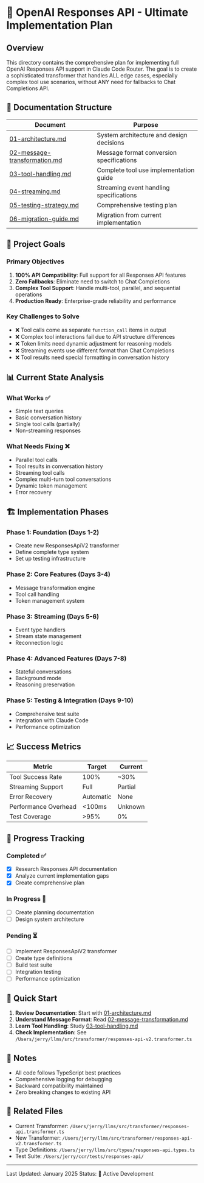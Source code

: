# 🚀 OpenAI Responses API - Ultimate Implementation Plan

## Overview
This directory contains the comprehensive plan for implementing full OpenAI Responses API support in Claude Code Router. The goal is to create a sophisticated transformer that handles ALL edge cases, especially complex tool use scenarios, without ANY need for fallbacks to Chat Completions API.

## 📁 Documentation Structure

| Document | Purpose |
|----------|---------|
| [01-architecture.md](01-architecture.md) | System architecture and design decisions |
| [02-message-transformation.md](02-message-transformation.md) | Message format conversion specifications |
| [03-tool-handling.md](03-tool-handling.md) | Complete tool use implementation guide |
| [04-streaming.md](04-streaming.md) | Streaming event handling specifications |
| [05-testing-strategy.md](05-testing-strategy.md) | Comprehensive testing plan |
| [06-migration-guide.md](06-migration-guide.md) | Migration from current implementation |

## 🎯 Project Goals

### Primary Objectives
1. **100% API Compatibility**: Full support for all Responses API features
2. **Zero Fallbacks**: Eliminate need to switch to Chat Completions
3. **Complex Tool Support**: Handle multi-tool, parallel, and sequential operations
4. **Production Ready**: Enterprise-grade reliability and performance

### Key Challenges to Solve
- ❌ Tool calls come as separate `function_call` items in output
- ❌ Complex tool interactions fail due to API structure differences  
- ❌ Token limits need dynamic adjustment for reasoning models
- ❌ Streaming events use different format than Chat Completions
- ❌ Tool results need special formatting in conversation history

## 📊 Current State Analysis

### What Works ✅
- Simple text queries
- Basic conversation history
- Single tool calls (partially)
- Non-streaming responses

### What Needs Fixing ❌
- Parallel tool calls
- Tool results in conversation history
- Streaming tool calls
- Complex multi-turn tool conversations
- Dynamic token management
- Error recovery

## 🏗️ Implementation Phases

### Phase 1: Foundation (Days 1-2)
- Create new ResponsesApiV2 transformer
- Define complete type system
- Set up testing infrastructure

### Phase 2: Core Features (Days 3-4)
- Message transformation engine
- Tool call handling
- Token management system

### Phase 3: Streaming (Days 5-6)
- Event type handlers
- Stream state management
- Reconnection logic

### Phase 4: Advanced Features (Days 7-8)
- Stateful conversations
- Background mode
- Reasoning preservation

### Phase 5: Testing & Integration (Days 9-10)
- Comprehensive test suite
- Integration with Claude Code
- Performance optimization

## 📈 Success Metrics

| Metric | Target | Current |
|--------|--------|---------|
| Tool Success Rate | 100% | ~30% |
| Streaming Support | Full | Partial |
| Error Recovery | Automatic | None |
| Performance Overhead | <100ms | Unknown |
| Test Coverage | >95% | 0% |

## 🔄 Progress Tracking

### Completed ✅
- [x] Research Responses API documentation
- [x] Analyze current implementation gaps
- [x] Create comprehensive plan

### In Progress 🔄
- [ ] Create planning documentation
- [ ] Design system architecture

### Pending ⏳
- [ ] Implement ResponsesApiV2 transformer
- [ ] Create type definitions
- [ ] Build test suite
- [ ] Integration testing
- [ ] Performance optimization

## 🚦 Quick Start

1. **Review Documentation**: Start with [01-architecture.md](01-architecture.md)
2. **Understand Message Format**: Read [02-message-transformation.md](02-message-transformation.md)
3. **Learn Tool Handling**: Study [03-tool-handling.md](03-tool-handling.md)
4. **Check Implementation**: See `/Users/jerry/llms/src/transformer/responses-api-v2.transformer.ts`

## 📝 Notes

- All code follows TypeScript best practices
- Comprehensive logging for debugging
- Backward compatibility maintained
- Zero breaking changes to existing API

## 🔗 Related Files

- Current Transformer: `/Users/jerry/llms/src/transformer/responses-api.transformer.ts`
- New Transformer: `/Users/jerry/llms/src/transformer/responses-api-v2.transformer.ts`
- Type Definitions: `/Users/jerry/llms/src/types/responses-api.types.ts`
- Test Suite: `/Users/jerry/ccr/tests/responses-api/`

---

Last Updated: January 2025
Status: 🔄 Active Development